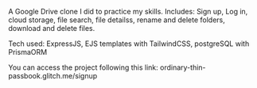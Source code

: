 A Google Drive clone I did to practice my skills.
Includes: Sign up, Log in, cloud storage, file search, file detailss, rename and delete folders, download and delete files.

Tech used: ExpressJS, EJS templates with TailwindCSS, postgreSQL with PrismaORM

You can access the project following this link:
ordinary-thin-passbook.glitch.me/signup
